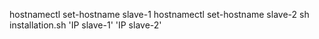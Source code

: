 hostnamectl set-hostname slave-1
hostnamectl set-hostname slave-2
sh installation.sh 'IP slave-1' 'IP slave-2'
